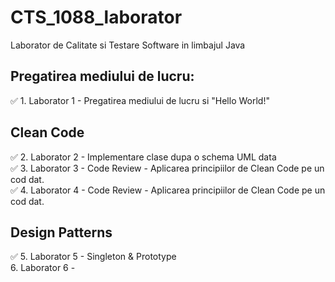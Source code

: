 # CTS_1088_laborator
Laborator de Calitate si Testare Software in limbajul Java

## Pregatirea mediului de lucru:
✅ 1. Laborator 1 - Pregatirea mediului de lucru si "Hello World!"

## Clean Code
✅ 2. Laborator 2 - Implementare clase dupa o schema UML data </br>
✅ 3. Laborator 3 - Code Review - Aplicarea principiilor de Clean Code pe un cod dat.</br>
✅ 4. Laborator 4 - Code Review - Aplicarea principiilor de Clean Code pe un cod dat.</br>

## Design Patterns
✅ 5. Laborator 5 - Singleton & Prototype</br>
6. Laborator 6 -  
